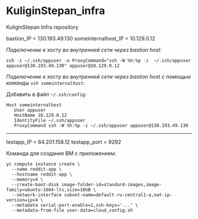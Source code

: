 # KuliginStepan_infra
KuliginStepan Infra repository

bastion_IP = 130.193.49.130
someinternalhost_IP = 10.129.0.12

*Подключение к хосту во внутренней сети через bastion host:*

`ssh -i ~/.ssh/appuser -o ProxyCommand="ssh -W %h:%p -i  ~/.ssh/appuser appuser@130.193.49.130" appuser@10.129.0.12`

*Подключение к хосту во внутренней сети через bastion host с помощью команды `ssh someinternalhost`:*

Добавить в файл `~/.ssh/config`:

```
Host someinternalhost
   User appuser
   HostName 10.129.0.12
   IdentityFile ~/.ssh/appuser
   ProxyCommand ssh -W %h:%p -i ~/.ssh/appuser appuser@130.193.49.130
```

---

testapp_IP = 84.201.158.12
testapp_port = 9292

Команда для создания ВМ с приложением:
```
yc compute instance create \
  --name reddit-app \
  --hostname reddit-app \
  --memory=4 \
  --create-boot-disk image-folder-id=standard-images,image-family=ubuntu-1604-lts,size=10GB \
  --network-interface subnet-name=default-ru-central1-a,nat-ip-version=ipv4 \
  --metadata serial-port-enable=1,ssh-keys='...' \
  --metadata-from-file user-data=cloud_config.sh
```
